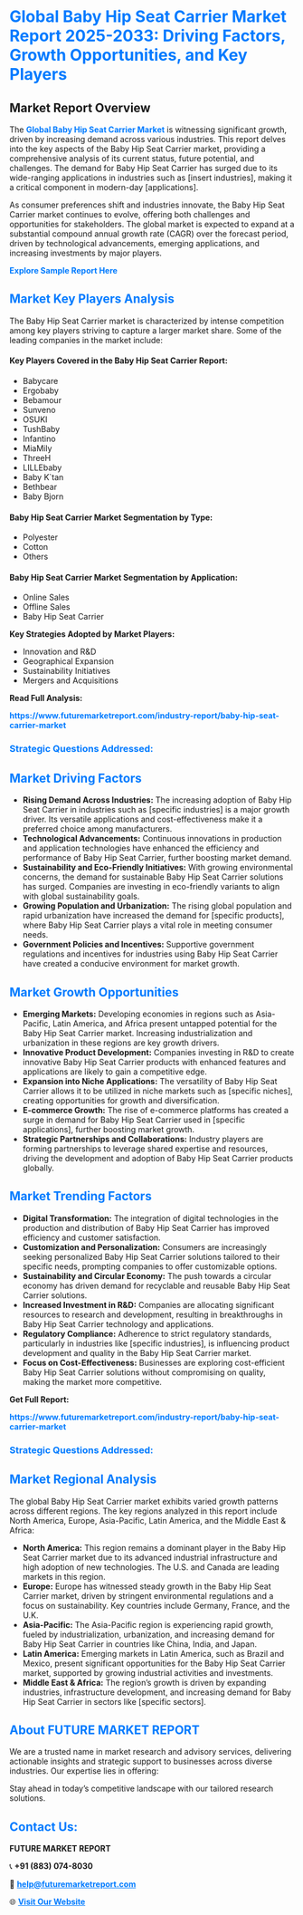 <h1 style="color: #007BFF;">Global Baby Hip Seat Carrier Market Report 2025-2033: Driving Factors, Growth Opportunities, and Key Players</h1>

<section id="overview">
<h2>Market Report Overview</h2>
<p>The <a href="https://www.futuremarketreport.com/industry-report/baby-hip-seat-carrier-market" style="color: #007BFF; text-decoration: none;"><strong>Global Baby Hip Seat Carrier Market</strong></a> is witnessing significant growth, driven by increasing demand across various industries. This report delves into the key aspects of the Baby Hip Seat Carrier market, providing a comprehensive analysis of its current status, future potential, and challenges. The demand for Baby Hip Seat Carrier has surged due to its wide-ranging applications in industries such as [insert industries], making it a critical component in modern-day [applications].</p>
<p>As consumer preferences shift and industries innovate, the Baby Hip Seat Carrier market continues to evolve, offering both challenges and opportunities for stakeholders. The global market is expected to expand at a substantial compound annual growth rate (CAGR) over the forecast period, driven by technological advancements, emerging applications, and increasing investments by major players.</p>
</section>

<section id="overview">
<p><a href="https://www.futuremarketreport.com/request-sample/reportId=110919" style="color: #007BFF; text-decoration: none;"><strong>Explore Sample Report Here</strong></a></p>
</section>

<section id="key-players">
<h2 style="color: #007BFF;">Market Key Players Analysis</h2>
<p>The Baby Hip Seat Carrier market is characterized by intense competition among key players striving to capture a larger market share. Some of the leading companies in the market include:</p>
<h4>Key Players Covered in the Baby Hip Seat Carrier Report:</h4>
<ul><li>Babycare</li><li>Ergobaby</li><li>Bebamour</li><li>Sunveno</li><li>OSUKI</li><li>TushBaby</li><li>Infantino</li><li>MiaMily</li><li>ThreeH</li><li>LILLEbaby</li><li>Baby K`tan</li><li>Bethbear</li><li>Baby Bjorn</li></ul>
<h4>Baby Hip Seat Carrier Market Segmentation by Type:</h4>
<ul><li>Polyester</li><li>Cotton</li><li>Others</li></ul>

<h4>Baby Hip Seat Carrier Market Segmentation by Application:</h4>
<ul><li>Online Sales</li><li>Offline Sales</li><li>Baby Hip Seat Carrier</li></ul>
<p><strong>Key Strategies Adopted by Market Players:</strong></p>
<ul>
<li>Innovation and R&D</li>
<li>Geographical Expansion</li>
<li>Sustainability Initiatives</li>
<li>Mergers and Acquisitions</li>
</ul>
</section>

<section>
<p><strong>Read Full Analysis: </strong></p><a href="https://www.futuremarketreport.com/industry-report/baby-hip-seat-carrier-market" style="color: #007BFF; text-decoration: none;"><strong>https://www.futuremarketreport.com/industry-report/baby-hip-seat-carrier-market</strong></a>
<h3 style="color: #007BFF;">Strategic Questions Addressed:</h3>
</section>

<section id="driving-factors">
<h2 style="color: #007BFF;">Market Driving Factors</h2>
<ul>
<li><strong>Rising Demand Across Industries:</strong> The increasing adoption of Baby Hip Seat Carrier in industries such as [specific industries] is a major growth driver. Its versatile applications and cost-effectiveness make it a preferred choice among manufacturers.</li>
<li><strong>Technological Advancements:</strong> Continuous innovations in production and application technologies have enhanced the efficiency and performance of Baby Hip Seat Carrier, further boosting market demand.</li>
<li><strong>Sustainability and Eco-Friendly Initiatives:</strong> With growing environmental concerns, the demand for sustainable Baby Hip Seat Carrier solutions has surged. Companies are investing in eco-friendly variants to align with global sustainability goals.</li>
<li><strong>Growing Population and Urbanization:</strong> The rising global population and rapid urbanization have increased the demand for [specific products], where Baby Hip Seat Carrier plays a vital role in meeting consumer needs.</li>
<li><strong>Government Policies and Incentives:</strong> Supportive government regulations and incentives for industries using Baby Hip Seat Carrier have created a conducive environment for market growth.</li>
</ul>
</section>

<section id="growth-opportunities">
<h2 style="color: #007BFF;">Market Growth Opportunities</h2>
<ul>
<li><strong>Emerging Markets:</strong> Developing economies in regions such as Asia-Pacific, Latin America, and Africa present untapped potential for the Baby Hip Seat Carrier market. Increasing industrialization and urbanization in these regions are key growth drivers.</li>
<li><strong>Innovative Product Development:</strong> Companies investing in R&D to create innovative Baby Hip Seat Carrier products with enhanced features and applications are likely to gain a competitive edge.</li>
<li><strong>Expansion into Niche Applications:</strong> The versatility of Baby Hip Seat Carrier allows it to be utilized in niche markets such as [specific niches], creating opportunities for growth and diversification.</li>
<li><strong>E-commerce Growth:</strong> The rise of e-commerce platforms has created a surge in demand for Baby Hip Seat Carrier used in [specific applications], further boosting market growth.</li>
<li><strong>Strategic Partnerships and Collaborations:</strong> Industry players are forming partnerships to leverage shared expertise and resources, driving the development and adoption of Baby Hip Seat Carrier products globally.</li>
</ul>
</section>

<section id="trending-factors">
<h2 style="color: #007BFF;">Market Trending Factors</h2>
<ul>
<li><strong>Digital Transformation:</strong> The integration of digital technologies in the production and distribution of Baby Hip Seat Carrier has improved efficiency and customer satisfaction.</li>
<li><strong>Customization and Personalization:</strong> Consumers are increasingly seeking personalized Baby Hip Seat Carrier solutions tailored to their specific needs, prompting companies to offer customizable options.</li>
<li><strong>Sustainability and Circular Economy:</strong> The push towards a circular economy has driven demand for recyclable and reusable Baby Hip Seat Carrier solutions.</li>
<li><strong>Increased Investment in R&D:</strong> Companies are allocating significant resources to research and development, resulting in breakthroughs in Baby Hip Seat Carrier technology and applications.</li>
<li><strong>Regulatory Compliance:</strong> Adherence to strict regulatory standards, particularly in industries like [specific industries], is influencing product development and quality in the Baby Hip Seat Carrier market.</li>
<li><strong>Focus on Cost-Effectiveness:</strong> Businesses are exploring cost-efficient Baby Hip Seat Carrier solutions without compromising on quality, making the market more competitive.</li>
</ul>
</section>

<section>
<p><strong>Get Full Report: </strong></p><a href="https://www.futuremarketreport.com/industry-report/baby-hip-seat-carrier-market" style="color: #007BFF; text-decoration: none;"><strong>https://www.futuremarketreport.com/industry-report/baby-hip-seat-carrier-market</strong></a>
<h3 style="color: #007BFF;">Strategic Questions Addressed:</h3>
</section>


<section id="regional-analysis">
<h2 style="color: #007BFF;">Market Regional Analysis</h2>
<p>The global Baby Hip Seat Carrier market exhibits varied growth patterns across different regions. The key regions analyzed in this report include North America, Europe, Asia-Pacific, Latin America, and the Middle East & Africa:</p>
<ul>
<li><strong>North America:</strong> This region remains a dominant player in the Baby Hip Seat Carrier market due to its advanced industrial infrastructure and high adoption of new technologies. The U.S. and Canada are leading markets in this region.</li>
<li><strong>Europe:</strong> Europe has witnessed steady growth in the Baby Hip Seat Carrier market, driven by stringent environmental regulations and a focus on sustainability. Key countries include Germany, France, and the U.K.</li>
<li><strong>Asia-Pacific:</strong> The Asia-Pacific region is experiencing rapid growth, fueled by industrialization, urbanization, and increasing demand for Baby Hip Seat Carrier in countries like China, India, and Japan.</li>
<li><strong>Latin America:</strong> Emerging markets in Latin America, such as Brazil and Mexico, present significant opportunities for the Baby Hip Seat Carrier market, supported by growing industrial activities and investments.</li>
<li><strong>Middle East & Africa:</strong> The region’s growth is driven by expanding industries, infrastructure development, and increasing demand for Baby Hip Seat Carrier in sectors like [specific sectors].</li>
</ul>
</section>

<footer>
<h2 style="color: #007BFF;">About FUTURE MARKET REPORT</h2>
<p>We are a trusted name in market research and advisory services, delivering actionable insights and strategic support to businesses across diverse industries. Our expertise lies in offering:</p>

<p>Stay ahead in today’s competitive landscape with our tailored research solutions.</p>

<h2 style="color: #007BFF;">Contact Us:</h2>
<p><strong>FUTURE MARKET REPORT</strong></p>
<p>📞 <strong>+91 (883) 074-8030</strong></p>
<p>📧 <strong><a href="mailto:help@futuremarketreport.com" style="color: #007BFF;">help@futuremarketreport.com</a></strong></p>
<p>🌐 <strong><a href="https://www.futuremarketreport.com/" style="color: #007BFF;">Visit Our Website</a></strong></p>
</footer>
